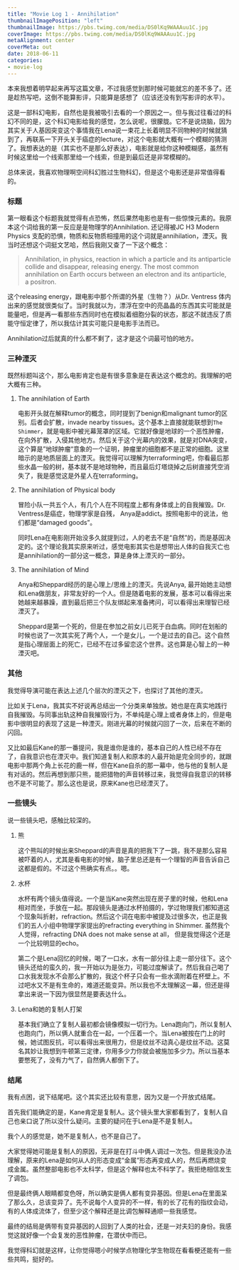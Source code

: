 ```yaml
---
title: "Movie Log 1 - Annihilation"
thumbnailImagePosition: "left"
thumbnailImage: https://pbs.twimg.com/media/DS0lKq9WAAAuu1C.jpg
coverImage: https://pbs.twimg.com/media/DS0lKq9WAAAuu1C.jpg
metaAlignment: center
coverMeta: out
date: 2018-06-11
categories:
- movie-log
---
```


本来我想着明早起来再写这篇文章，不过我感觉到那时候可能就忘的差不多了。还是趁热写吧，这倒不能算影评，只能算是感想了（应该还没有到写影评的水平）。
<!--more-->

这是一部科幻电影，自然也是我被吸引去看的一个原因之一。但与我过往看过的科幻不同的是，这个科幻电影给我的感觉，怎么说呢，很朦胧。它不是说烧脑，因为其实关于人基因突变这个事情我在Lena说一束花上长着明显不同物种的时候就猜到了，再联系一下开头关于癌症的lecture，对这个电影就大概有一个模糊的猜测了。我想表达的是（其实也不是那么好表达），电影就是给你这种模糊感，虽然有时候这里给一个线索那里给一个线索，但是到最后还是非常模糊的。

总体来说，我喜欢物理啊空间科幻胜过生物科幻，但是这个电影还是非常值得看的。

### 标题

第一眼看这个标题我就觉得有点恐怖，然后果然电影也是有一些惊悚元素的。我原本这个词给我的第一反应是是物理学的Annihilation. 还记得被JC H3 Modern Physics 支配的恐惧，物质和反物质相撞用的这个词就是annihilation，湮灭。我当时还想这个词挺文艺哈，然后我刚又查了一下这个概念：

> Annihilation, in physics, reaction in which a particle and its antiparticle collide and disappear, releasing energy. The most common annihilation on Earth occurs between an electron and its antiparticle, a positron.

这个releasing energy，跟电影中那个所谓的外星（生物？）从Dr. Ventress 体内出来的感觉就很类似了。当时我就以为，漂浮在空中的亮晶晶的东西其实可能就是能量吧，但是再一看那些东西同时也在模拟着细胞分裂的状态，那这不就违反了质能守恒定律了，所以我估计其实可能只是电影手法而已。

Annihilation过后就真的什么都不剩了，这才是这个词最可怕的地方。

### 三种湮灭

既然标题叫这个，那么电影肯定也是有很多意象是在表达这个概念的。我理解的吧大概有三种。

1. The annihilation of Earth

    电影开头就在解释tumor的概念，同时提到了benign和malignant tumor的区别。后者会扩散，invade nearby tissues。这个基本上直接就能联想到`The Shimmer`，就是电影中被光幕笼罩的区域。它就好像是地球的一个恶性肿瘤，在向外扩散，入侵其他地方。然后关于这个光幕内的效果，就是对DNA突变，这个算是”地球肿瘤“意象的一个证明，肿瘤里的细胞都不是正常的细胞。这里暗示的是地质层面上的湮灭。我觉得可以理解为terraforming吧，你看最后那些水晶一般的树，基本就不是地球物种，而且最后灯塔烧掉之后树直接凭空消失了，我是感觉这是外星人在terraforming。

2. The annihilation of Physical body

    冒险小队一共五个人，有几个人在不同程度上都有身体或上的自我摧毁。Dr. Ventress是癌症，物理学家是自残， Anya是addict。按照电影中的说法，他们都是“damaged goods”。

    同时Lena在电影刚开始没多久就提到过，人的老去不是“自然”的，而是基因决定的。这个理论我其实原来听过，感觉电影其实也是想带出人体的自我灭亡也是annihilation的一部分这一概念，算是身体上湮灭的一部分。

3. The annihilation of Mind

    Anya和Sheppard经历的是心理上/思维上的湮灭。先说Anya, 最开始她主动想和Lena做朋友，非常友好的一个人。但是随着电影的发展，基本可以看得出来她越来越暴躁，直到最后把三个队友绑起来准备拷问，可以看得出来理智已经湮灭了。

    Sheppard是第一个死的，但是在参加之前女儿已死于白血病。同时在划船的时候也说了一次其实死了两个人，一个是女儿，一个是过去的自己。这个自然是指心理层面上的死亡，已经不在过多留恋这个世界。这也算是心智上的一种湮灭吧。


### 其他

我觉得导演可能在表达上述几个层次的湮灭之下，也探讨了其他的湮灭。

比如关于Lena，我其实不好说再总结出一个分类来单独放。她也是在真实地践行自我摧毁。与同事出轨这种自我摧毁行为，不单纯是心理上或者身体上的，但是电影中很明显的表现了这是一种湮灭。刚进光幕的时候就闪回了一次，后来在不断的闪回。

又比如最后Kane的那一番提问，我是谁你是谁的，基本自己的人性已经不存在了，自我意识也在湮灭中。我们知道复制人和原本的人最开始是完全同步的，就跟电影中那两个角上长花的鹿一样，但在Kane自杀的那一幕中，他与他的复制人是有对话的。然后再想到那只熊，能把猎物的声音转移过来，我觉得自我意识的转移也不是不可能了。那么这也是说，原来Kane也已经湮灭了。

### 一些镜头

说一些镜头吧，感触比较深的。

1. 熊

    这个熊叫的时候出来Sheppard的声音是真的把我下了一跳，我不是那么容易被吓着的人，尤其是看电影的时候，脑子里总还是有一个理智的声音告诉自己这都是假的。不过这个熊确实有点。。嗯。

2. 水杯

    水杯有两个镜头值得说。一个是当Kane突然出现在房子里的时候，他和Lena相对而坐，手放在一起。那段镜头是通过水杯拍摄的，学过物理我们都知道这个现象叫折射，refraction。然后这个词在电影中被提及过很多次，也正是我们的五人小组中物理学家提出的refracting everything in Shimmer. 虽然我个人觉得，refracting DNA does not make sense at all， 但是我觉得这个还是一个比较明显的echo。

    第二个是Lena回忆的时候，喝了一口水，水有一部分往上走一部分往下。这个镜头还给的蛮久的，我一开始以为是张力，可能过度解读了。然后我自己喝了口水我发现水不会那么扩散的，我这个杯子只会有一些水滴附着在杯壁上。不过吧水又不是有生命的，难道还能变异。所以我也不太理解这一幕，但还是得拿出来说一下因为很显然是要表达什么。

3. Lena和她的复制人打架

    基本我们确立了复制人最初都会镜像模拟一切行为。Lena跑向门，所以复制人也跑向门，所以俩人就重合在一起，一个压着一个。当Lena被按在门上的时候，她试图反抗，可以看得出来很用力，但是纹丝不动真心是纹丝不动。这莫名其妙让我想到牛顿第三定律，你用多少力你就会被施加多少力。所以当基本要憋死了，没有力气了，自然俩人都倒下了。

### 结尾

我有点困，说下结尾吧。这个其实还比较有意思，因为又是一个开放式结尾。

首先我们能确定的是，Kane肯定是复制人。这个镜头里大家都看到了，复制人自己也亲口说了所以没什么疑问。主要的疑问在于Lena是不是复制人。

我个人的感觉是，她不是复制人，也不是自己了。

大家觉得她可能是复制人的原因，无非是在打斗中俩人调过一次包。但是我没办法理解，原来的Lena是如何从人的形态变成“金属”形态再变成人的，然后再燃烧变成金属。虽然整部电影也不太科学，但是这个解释也太不科学了。我拒绝相信发生了调包。

但是最终俩人眼睛都变色呀，所以确实是俩人都有变异基因。但是Lena在里面呆了那么久，总该变异了。先不说每个人变异的不一样，有的长了花有的指纹会动，有的人体成流体了，但至少这个解释还是比调包解释通顺一些我感觉。

最终的结局是俩带有变异基因的人回到了人类的社会，还是一对夫妇的身份。我感觉这就好像一个会复发的恶性肿瘤，在潜伏中而已。

我觉得科幻就是这样，让你觉得嗯小时候学点物理化学生物现在看看梗还能有一些些共鸣，挺好的。



